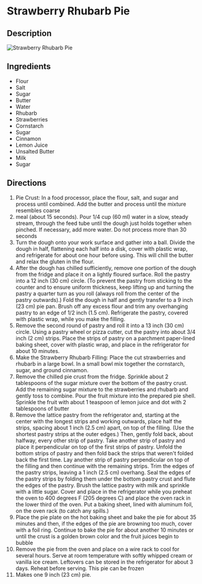# Strawberry Rhubarb Pie

## Description
![Strawberry Rhubarb Pie](https://www.themealdb.com/images/media/meals/178z5o1585514569.jpg "Strawberry Rhubarb Pie")

## Ingredients
- Flour
- Salt
- Sugar
- Butter
- Water
- Rhubarb
- Strawberries
- Cornstarch
- Sugar
- Cinnamon
- Lemon Juice
- Unsalted Butter
- Milk
- Sugar

## Directions
1. Pie Crust:  In a food processor, place the flour, salt, and sugar and process until combined. Add the butter and process until the mixture resembles coarse
2. meal (about 15 seconds). Pour 1/4 cup (60 ml) water in a slow, steady stream, through the feed tube until the dough just holds together when pinched. If necessary, add more water. Do not process more than 30 seconds
3. Turn the dough onto your work surface and gather into a ball. Divide the dough in half, flattening each half into a disk, cover with plastic wrap, and refrigerate for about one hour before using. This will chill the butter and relax the gluten in the flour. 
4. After the dough has chilled sufficiently, remove one portion of the dough from the fridge and place it on a lightly floured surface.  Roll the pastry into a 12 inch (30 cm) circle. (To prevent the pastry from sticking to the counter and to ensure uniform thickness, keep lifting up and turning the pastry a quarter turn as you roll (always roll from the center of the pastry outwards).)  Fold the dough in half and gently transfer to a 9 inch (23 cm) pie pan. Brush off any excess flour and trim any overhanging pastry to an edge of 1/2 inch (1.5 cm). Refrigerate the pastry, covered with plastic wrap, while you make the filling. 
5. Remove the second round of pastry and roll it into a 13 inch (30 cm) circle. Using a pastry wheel or pizza cutter, cut the pastry into about 3/4 inch (2 cm) strips. Place the strips of pastry on a parchment paper-lined baking sheet, cover with plastic wrap, and place in the refrigerator for about 10 minutes. 
6. Make the Strawberry Rhubarb Filling: Place the cut strawberries and rhubarb in a large bowl. In a small bowl mix together the cornstarch, sugar, and ground cinnamon. 
7. Remove the chilled pie crust from the fridge. Sprinkle about 2 tablespoons of the sugar mixture over the bottom of the pastry crust. Add the remaining sugar mixture to the strawberries and rhubarb and gently toss to combine. Pour the fruit mixture into the prepared pie shell. Sprinkle the fruit with about 1 teaspoon of lemon juice and dot with 2 tablespoons of butter
8. Remove the lattice pastry from the refrigerator and, starting at the center with the longest strips and working outwards, place half the strips, spacing about 1 inch (2.5 cm) apart, on top of the filling. (Use the shortest pastry strips at the outer edges.) Then, gently fold back, about halfway, every other strip of pastry. Take another strip of pastry and place it perpendicular on top of the first strips of pastry. Unfold the bottom strips of pastry and then fold back the strips that weren't folded back the first time. Lay another strip of pastry perpendicular on top of the filling and then continue with the remaining strips. Trim the edges of the pastry strips, leaving a 1 inch (2.5 cm) overhang. Seal the edges of the pastry strips by folding them under the bottom pastry crust and flute the edges of the pastry. Brush the lattice pastry with milk and sprinkle with a little sugar. Cover and place in the refrigerator while you preheat the oven to 400 degrees F (205 degrees C) and place the oven rack in the lower third of the oven. Put a baking sheet, lined with aluminum foil, on the oven rack (to catch any spills.)
9. Place the pie plate on the hot baking sheet and bake the pie for about 35 minutes and then, if the edges of the pie are browning too much, cover with a foil ring. Continue to bake the pie for about another 10 minutes or until the crust is a golden brown color and the fruit juices begin to bubble
10. Remove the pie from the oven and place on a wire rack to cool for several hours. Serve at room temperature with softly whipped cream or vanilla ice cream. Leftovers can be stored in the refrigerator for about 3 days. Reheat before serving. This pie can be frozen
11. Makes one 9 inch (23 cm) pie.
